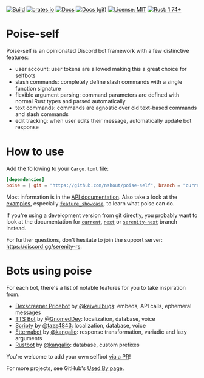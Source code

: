 [![Build](https://img.shields.io/github/actions/workflow/status/serenity-rs/poise/ci.yml?branch=current)](https://serenity-rs.github.io/poise/)
[![crates.io](https://img.shields.io/crates/v/poise.svg)](https://crates.io/crates/poise)
[![Docs](https://img.shields.io/badge/docs-online-informational)](https://docs.rs/poise/)
[![Docs (git)](https://img.shields.io/badge/docs%20%28git%29-online-informational)](https://serenity-rs.github.io/poise/)
[![License: MIT](https://img.shields.io/badge/license-MIT-yellow.svg)](https://opensource.org/licenses/MIT)
[![Rust: 1.74+](https://img.shields.io/badge/rust-1.74+-93450a)](https://blog.rust-lang.org/2023/11/16/Rust-1.74.0.html)

# Poise-self
Poise-self is an opinionated Discord bot framework with a few distinctive features:
- user account: user tokens are allowed making this a great choice for selfbots
- slash commands: completely define slash commands with a single function signature
- flexible argument parsing: command parameters are defined with normal Rust types and parsed automatically
- text commands: commands are agnostic over old text-based commands and slash commands
- edit tracking: when user edits their message, automatically update bot response

# How to use

Add the following to your `Cargo.toml` file:

```toml
[dependencies]
poise = { git = "https://github.com/nshout/poise-self", branch = "current" }
```

Most information is in the [API documentation](https://docs.rs/poise/). Also take a
look at the [examples](examples), especially [`feature_showcase`](https://github.com/ev3nvy/poise/tree/current/examples/feature_showcase), to learn what poise can do.

If you're using a development version from git directly, you probably want to look at the documentation for
[`current`](https://serenity-rs.github.io/poise/current), [`next`](https://serenity-rs.github.io/poise/next)
or [`serenity-next`](https://serenity-rs.github.io/poise/serenity-next) branch instead.

For further questions, don't hesitate to join the support server: https://discord.gg/serenity-rs.

# Bots using poise

For each bot, there's a list of notable features for you to take inspiration from.

- [Dexscreener Pricebot](https://github.com/keiveulbugs/Dexscreener_pricebot) by [@keiveulbugs](https://github.com/keiveulbugs): embeds, API calls, ephemeral messages
- [TTS Bot](https://github.com/Discord-TTS/Bot/) by [@GnomedDev](https://github.com/GnomedDev): localization, database, voice
- [Scripty](https://github.com/scripty-bot/scripty) by [@tazz4843](https://github.com/tazz4843): localization, database, voice
- [Etternabot](https://github.com/kangalio/Etternabot) by [@kangalio](https://github.com/kangalio): response transformation, variadic and lazy arguments
- [Rustbot](https://github.com/kangalio/rustbot) by [@kangalio](https://github.com/kangalio): database, custom prefixes

You're welcome to add your own selfbot [via a PR](https://github.com/serenity-rs/poise/compare)!

For more projects, see GitHub's [Used By page](https://github.com/serenity-rs/poise/network/dependents).
